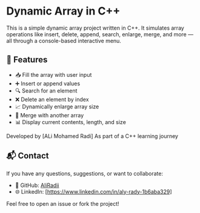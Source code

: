 # Dynamic Array in C++

This is a simple dynamic array project written in C++. It simulates array operations like insert, delete, append, search, enlarge, merge, and more — all through a console-based interactive menu.

## 🚀 Features

- 📥 Fill the array with user input
- ➕ Insert or append values
- 🔍 Search for an element
- ❌ Delete an element by index
- 📈 Dynamically enlarge array size
- 🔗 Merge with another array
- 📊 Display current contents, length, and size

Developed by [ALi Mohamed Radi]
As part of a C++ learning journey

## 📬 Contact

If you have any questions, suggestions, or want to collaborate:

- 💼 GitHub: [AliRadii](https://github.com/AliRadii)
- 🌐 LinkedIn: [https://www.linkedin.com/in/aly-rady-1b6aba329]

Feel free to open an issue or fork the project!
